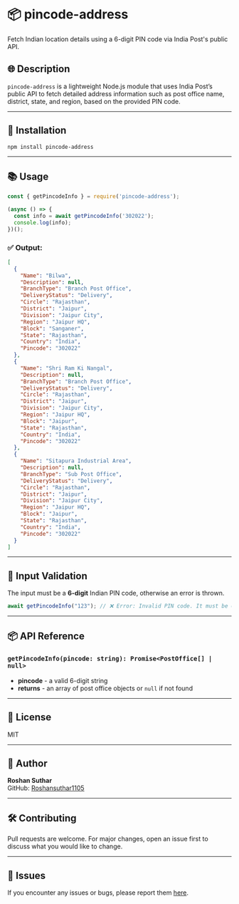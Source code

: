 # 📦 pincode-address

Fetch Indian location details using a 6-digit PIN code via India Post's public API.

## 🌐 Description

`pincode-address` is a lightweight Node.js module that uses India Post’s public API to fetch detailed address information such as post office name, district, state, and region, based on the provided PIN code.

---

## 🚀 Installation

```bash
npm install pincode-address
```

---

## 📚 Usage

```js
const { getPincodeInfo } = require('pincode-address');

(async () => {
  const info = await getPincodeInfo('302022');
  console.log(info);
})();
```

### ✅ Output:

```json
[
  {
    "Name": "Bilwa",
    "Description": null,
    "BranchType": "Branch Post Office",
    "DeliveryStatus": "Delivery",
    "Circle": "Rajasthan",
    "District": "Jaipur",
    "Division": "Jaipur City",
    "Region": "Jaipur HQ",
    "Block": "Sanganer",
    "State": "Rajasthan",
    "Country": "India",
    "Pincode": "302022"
  },
  {
    "Name": "Shri Ram Ki Nangal",
    "Description": null,
    "BranchType": "Branch Post Office",
    "DeliveryStatus": "Delivery",
    "Circle": "Rajasthan",
    "District": "Jaipur",
    "Division": "Jaipur City",
    "Region": "Jaipur HQ",
    "Block": "Jaipur",
    "State": "Rajasthan",
    "Country": "India",
    "Pincode": "302022"
  },
  {
    "Name": "Sitapura Industrial Area",
    "Description": null,
    "BranchType": "Sub Post Office",
    "DeliveryStatus": "Delivery",
    "Circle": "Rajasthan",
    "District": "Jaipur",
    "Division": "Jaipur City",
    "Region": "Jaipur HQ",
    "Block": "Jaipur",
    "State": "Rajasthan",
    "Country": "India",
    "Pincode": "302022"
  }
]
```

---

## 🧪 Input Validation

The input must be a **6-digit** Indian PIN code, otherwise an error is thrown.

```js
await getPincodeInfo("123"); // ❌ Error: Invalid PIN code. It must be 6 digits.
```

---

## 📦 API Reference

### `getPincodeInfo(pincode: string): Promise<PostOffice[] | null>`

- **pincode** - a valid 6-digit string
- **returns** - an array of post office objects or `null` if not found

---

## 📄 License

MIT

---

## 👤 Author

**Roshan Suthar**  
GitHub: [Roshansuthar1105](https://github.com/Roshansuthar1105)

---

## 🛠️ Contributing

Pull requests are welcome. For major changes, open an issue first to discuss what you would like to change.

---

## 🐛 Issues

If you encounter any issues or bugs, please report them [here](https://github.com/Roshansuthar1105/pincode-address/issues).
